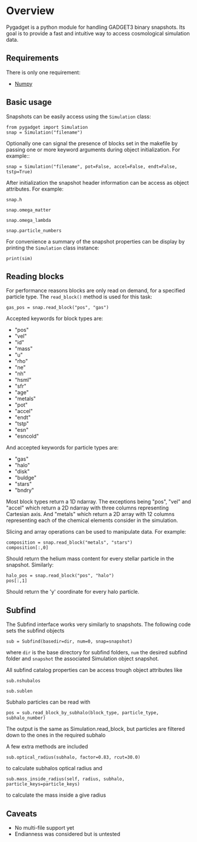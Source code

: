 # Overview


Pygadget is a python module for handling GADGET3 binary snapshots. Its goal is
to provide a fast and intuitive way to access cosmological simulation data.

## Requirements

There is only one requirement:

* [Numpy][numpy]

## Basic usage

Snapshots can be easily access using the `Simulation` class:
    
    from pygadget import Simulation
    snap = Simulation("filename")

Optionally one can signal the presence of blocks set in the makefile by
passing one or more keyword arguments during object initialization. For
example::

    snap = Simulation("filename", pot=False, accel=False, endt=False, tstp=True)

After initialization the snapshot header information can be access as object
attributes. For example:

    snap.h

    snap.omega_matter

    snap.omega_lambda

    snap.particle_numbers

For convenience a summary of the snapshot properties can be display by
printing the ``Simulation`` class instance:

    print(sim)

## Reading blocks

For performance reasons blocks are only read on demand, for a specified
particle type. The ``read_block()`` method is used for
this task:

    gas_pos = snap.read_block("pos", "gas")

Accepted keywords for block types are:

* "pos"
* "vel"
* "id"
* "mass"
* "u"
* "rho"
* "ne"
* "nh"
* "hsml"
* "sfr"
* "age"
* "metals"
* "pot"
* "accel"
* "endt"
* "tstp"
* "esn"
* "esncold"

And accepted keywords for particle types are:

* "gas"
* "halo"
* "disk"
* "buldge"
* "stars"
* "bndry"

Most block types return a 1D ndarray. The exceptions being "pos", "vel" and
"accel" which return a 2D ndarray with three columns representing Cartesian
axis. And "metals" which return a 2D array with 12 columns representing each of
the chemical elements consider in the simulation.

Slicing and array operations can be used to manipulate data. For example:

    composition = snap.read_block("metals", "stars")
    composition[:,0]

Should return the helium mass content for every stellar particle in the
snapshot. Similarly:

    halo_pos = snap.read_block("pos", "halo")
    pos[:,1]

Should return the 'y' coordinate for every halo particle.

## Subfind

The Subfind interface works very similarly to snapshots. The following code
sets the subfind objects

    sub = Subfind(basedir=dir, num=0, snap=snapshot)

where `dir` is the base directory for subfind folders, `num` the desired
subfind folder and `snapshot` the associated Simulation object snapshot.

All subfind catalog properties can be access trough object attributes like

    sub.nshubalos

    sub.sublen

Subhalo particles can be read with

    pos = sub.read_block_by_subhalo(block_type, particle_type, subhalo_number)

The output is the same as Simulation.read_block, but particles are filtered
down to the ones in the required subhalo

A few extra methods are included

    sub.optical_radius(subhalo, factor=0.83, rcut=30.0)

to calculate subhalos optical radius and

    sub.mass_inside_radius(self, radius, subhalo, particle_keys=particle_keys)

to calculate the mass inside a give radius


## Caveats

* No multi-file support yet
* Endianness was considered but is untested

[numpy]: http://www.numpy.org/